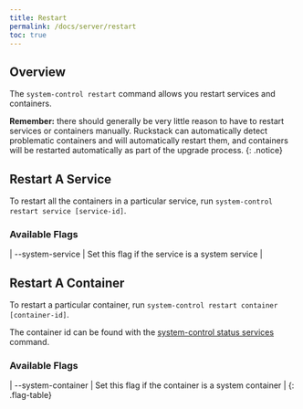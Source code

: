 ```yaml
---
title: Restart
permalink: /docs/server/restart
toc: true 
---
```


## Overview

The `system-control restart` command allows you restart services and containers.

**Remember:** there should generally be very little reason to have to restart services or containers manually. 
Ruckstack can automatically detect problematic containers and will automatically restart them, and containers
will be restarted automatically as part of the upgrade process. 
{: .notice}

## Restart A Service

To restart all the containers in a particular service, run `system-control restart service [service-id]`.

### Available Flags

| \--system-service | Set this flag if the service is a system service |

## Restart A Container

To restart a particular container, run `system-control restart container [container-id]`.

The container id can be found with the [system-control status services](/docs/server/status) command.

### Available Flags

| \--system-container | Set this flag if the container is a system container |
{: .flag-table}




